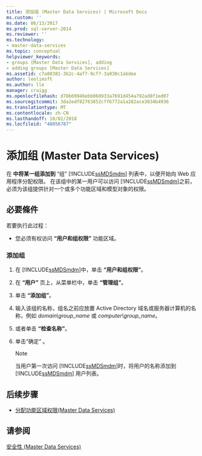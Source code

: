 ```yaml
---
title: 添加组 (Master Data Services) | Microsoft Docs
ms.custom: ''
ms.date: 06/13/2017
ms.prod: sql-server-2014
ms.reviewer: ''
ms.technology:
- master-data-services
ms.topic: conceptual
helpviewer_keywords:
- groups [Master Data Services], adding
- adding groups [Master Data Services]
ms.assetid: c7a88381-3b2c-4af7-9cf7-3a930c1abdee
author: leolimsft
ms.author: lle
manager: craigg
ms.openlocfilehash: d78b69946ebb068933a7691d454a792ad8f1ed07
ms.sourcegitcommit: 3da2edf82763852cff6772a1a282ace3034b4936
ms.translationtype: MT
ms.contentlocale: zh-CN
ms.lasthandoff: 10/02/2018
ms.locfileid: "48056787"
---
```

# <a name="add-a-group-master-data-services"></a>添加组 (Master Data Services)
  在 **中将某一组添加到** “组” [!INCLUDE[ssMDSmdm](../includes/ssmdsmdm-md.md)] 列表中，以便开始向 Web 应用程序分配权限。 在该组中的某一用户可以访问 [!INCLUDE[ssMDSmdm](../includes/ssmdsmdm-md.md)]之前，必须为该组提供针对一个或多个功能区域和模型对象的权限。  
  
## <a name="prerequisites"></a>必要條件  
 若要执行此过程：  
  
-   您必须有权访问 **“用户和组权限”** 功能区域。  
  
### <a name="to-add-a-group"></a>添加组  
  
1.  在 [!INCLUDE[ssMDSmdm](../includes/ssmdsmdm-md.md)]中，单击 **“用户和组权限”**。  
  
2.  在 **“用户”** 页上，从菜单栏中，单击 **“管理组”**。  
  
3.  单击 **“添加组”**。  
  
4.  输入该组的名称，组名之前应放置 Active Directory 域名或服务器计算机的名称，例如 *domain\group_name* 或 *computer\group_name*。  
  
5.  或者单击 **“检查名称”**。  
  
6.  单击“确定” 。  
  
    > [!NOTE]  
    >  当用户第一次访问 [!INCLUDE[ssMDSmdm](../includes/ssmdsmdm-md.md)]时，将用户的名称添加到 [!INCLUDE[ssMDSmdm](../includes/ssmdsmdm-md.md)] 用户列表。  
  
## <a name="next-steps"></a>后续步骤  
  
-   [分配功能区域权限&#40;Master Data Services&#41;](assign-functional-area-permissions-master-data-services.md)  
  
## <a name="see-also"></a>请参阅  
 [安全性 (Master Data Services)](../../2014/master-data-services/security-master-data-services.md)  
  
  
